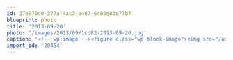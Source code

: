 ```yaml
---
id: 37e070d0-377a-4ac3-a467-6486e83e77bf
blueprint: photo
title: '2013-09-20'
photo: '/images/2013/09/1cd82-2013-09-20.jpg'
caption: '<!-- wp:image --><figure class="wp-block-image"><img src="/assets/images/2013/09/1cd82-2013-09-20.jpg" /></figure><!-- /wp:image --><!-- wp:paragraph --><p>Lounger</p><!-- /wp:paragraph -->'
import_id: '20454'
---
```

